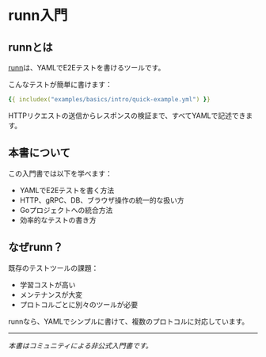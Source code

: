 # runn入門

## runnとは

[runn](https://github.com/k1LoW/runn)は、YAMLでE2Eテストを書けるツールです。

こんなテストが簡単に書けます：

```yaml
{{ includex("examples/basics/intro/quick-example.yml") }}
```

HTTPリクエストの送信からレスポンスの検証まで、すべてYAMLで記述できます。

## 本書について

この入門書では以下を学べます：

- YAMLでE2Eテストを書く方法
- HTTP、gRPC、DB、ブラウザ操作の統一的な扱い方
- Goプロジェクトへの統合方法
- 効率的なテストの書き方

## なぜrunn？

既存のテストツールの課題：
- 学習コストが高い
- メンテナンスが大変
- プロトコルごとに別々のツールが必要

runnなら、YAMLでシンプルに書けて、複数のプロトコルに対応しています。

---

*本書はコミュニティによる非公式入門書です。*